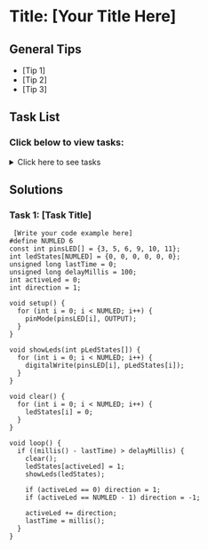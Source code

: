 # Title: [Your Title Here]

## General Tips
- [Tip 1]
- [Tip 2]
- [Tip 3]

## Task List
### Click below to view tasks:
<details>
  <summary>Click here to see tasks</summary>
  - [Task 1: Enter Task Description]
  
</details>

## Solutions

### Task 1: [Task Title]
```Arduino
 [Write your code example here]
#define NUMLED 6
const int pinsLED[] = {3, 5, 6, 9, 10, 11};
int ledStates[NUMLED] = {0, 0, 0, 0, 0, 0};
unsigned long lastTime = 0;
unsigned long delayMillis = 100;
int activeLed = 0;
int direction = 1;

void setup() {
  for (int i = 0; i < NUMLED; i++) {
    pinMode(pinsLED[i], OUTPUT);
  }
}

void showLeds(int pLedStates[]) {
  for (int i = 0; i < NUMLED; i++) {
    digitalWrite(pinsLED[i], pLedStates[i]);
  }
}

void clear() {
  for (int i = 0; i < NUMLED; i++) {
    ledStates[i] = 0;
  }
}

void loop() {
  if ((millis() - lastTime) > delayMillis) {
    clear();
    ledStates[activeLed] = 1;
    showLeds(ledStates);
   
    if (activeLed == 0) direction = 1;
    if (activeLed == NUMLED - 1) direction = -1;
    
    activeLed += direction;
    lastTime = millis();
  }
}
